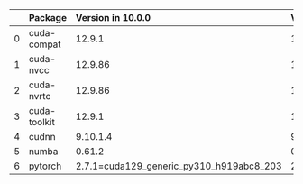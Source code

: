 <!-- markdown-link-check-disable -->

|    | Package      | Version in 10.0.0                        | Version in 10.1.0                        | Status   |
|---:|:-------------|:-----------------------------------------|:-----------------------------------------|:---------|
|  0 | cuda-compat  | 12.9.1                                   | 12.9.1                                   |          |
|  1 | cuda-nvcc    | 12.9.86                                  | 12.9.86                                  |          |
|  2 | cuda-nvrtc   | 12.9.86                                  | 12.9.86                                  |          |
|  3 | cuda-toolkit | 12.9.1                                   | 12.9.1                                   |          |
|  4 | cudnn        | 9.10.1.4                                 | 9.10.1.4                                 |          |
|  5 | numba        | 0.61.2                                   | 0.61.2                                   |          |
|  6 | pytorch      | 2.7.1=cuda129_generic_py310_h919abc8_203 | 2.7.1=cuda129_generic_py310_h919abc8_203 |          |